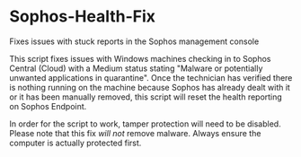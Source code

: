 # Sophos-Health-Fix
Fixes issues with stuck reports in the Sophos management console

This script fixes issues with Windows machines checking in to Sophos Central (Cloud) with a Medium status stating "Malware or potentially unwanted applications in quarantine". Once the technician has verified there is nothing running on the machine because Sophos has already dealt with it or it has been manually removed, this script will reset the health reporting on Sophos Endpoint.

In order for the script to work, tamper protection will need to be disabled. Please note that this fix *will not* remove malware. Always ensure the computer is actually protected first.
